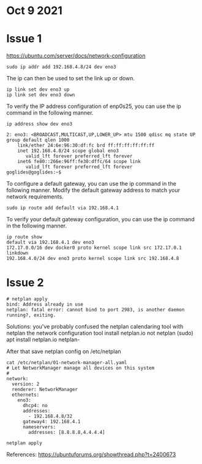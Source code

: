 # Oct 9 2021

# Issue 1
https://ubuntu.com/server/docs/network-configuration

```
sudo ip addr add 192.168.4.8/24 dev eno3
```

The ip can then be used to set the link up or down.
```
ip link set dev eno3 up
ip link set dev eno3 down
```

To verify the IP address configuration of enp0s25, you can use the ip command in the following manner.

```
ip address show dev eno3

2: eno3: <BROADCAST,MULTICAST,UP,LOWER_UP> mtu 1500 qdisc mq state UP group default qlen 1000
    link/ether 24:6e:96:30:df:fc brd ff:ff:ff:ff:ff:ff
    inet 192.168.4.8/24 scope global eno3
       valid_lft forever preferred_lft forever
    inet6 fe80::266e:96ff:fe30:dffc/64 scope link 
       valid_lft forever preferred_lft forever
goglides@goglides:~$ 

```

To configure a default gateway, you can use the ip command in the following manner. Modify the default gateway address to match your network requirements.

```
sudo ip route add default via 192.168.4.1
```

To verify your default gateway configuration, you can use the ip command in the following manner.

```
ip route show
default via 192.168.4.1 dev eno3 
172.17.0.0/16 dev docker0 proto kernel scope link src 172.17.0.1 linkdown 
192.168.4.0/24 dev eno3 proto kernel scope link src 192.168.4.8 
```


# Issue 2
```
# netplan apply
bind: Address already in use
netplan: fatal error: cannot bind to port 2983, is another daemon running?, exiting.
```

Solutions:
you've probably confused the netplan calendaring tool with netplan the network configuration tool
install netplan.io not netplan
(sudo) apt install netplan.io netplan-

After that save netplan config on /etc/netplan

```
cat /etc/netplan/01-network-manager-all.yaml 
# Let NetworkManager manage all devices on this system
#
network:
  version: 2
  renderer: NetworkManager
  ethernets:
    eno3:
      dhcp4: no
      addresses:
        - 192.168.4.8/32
      gateway4: 192.168.4.1
      nameservers:
        addresses: [8.8.8.8,4.4.4.4]
```

```
netplan apply
```

References:
https://ubuntuforums.org/showthread.php?t=2400673